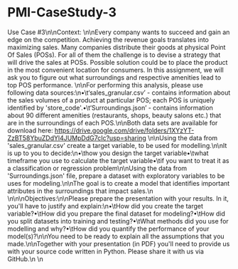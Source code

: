 # PMI-CaseStudy-3

Use Case #3\n\nContext: \n\nEvery company wants to succeed and gain an edge on the competition. Achieving the revenue goals translates into maximizing sales. Many companies distribute their goods at physical Point Of Sales (POSs). For all of them the challenge is to devise a strategy that will drive the sales at POSs. Possible solution could be to place the product in the most convenient location for consumers. In this assignment, we will ask you to figure out what surroundings and respective amenities lead to top POS performance. \n\nFor performing this analysis, please use following data sources:\n•\t‘sales_granular.csv’ - contains information about the sales volumes of a product at particular POS; each POS is uniquely identified by 'store_code'.•\t‘Surroundings.json’ - contains information about 90 different amenities (restaurants, shops, beauty salons etc.) that are in the surroundings of each POS.\n\nBoth data sets are available for download here: https://drive.google.com/drive/folders/1XYzYT-ZzBT58YbuZDdYl4JUMpDdG7cIc?usp=sharing \n\nUsing the data from 'sales_granular.csv' create a target variable, to be used for modelling.\n\nIt is up to you to decide:\n•\thow you design the target variable•\twhat timeframe you use to calculate the target variable•\tif you want to treat it as a classification or regression problem\n\nUsing the data from 'Surroundings.json' file, prepare a dataset with exploratory variables to be uses for modeling.\n\nThe goal is to create a model that identifies important attributes in the surroundings that impact sales.\n \n\n\nObjectives:\n\nPlease prepare the presentation with your results. In it, you'll have to justify and explain:\n•\tHow did you create the target variable?•\tHow did you prepare the final dataset for modeling?•\tHow did you split datasets into training and testing?•\tWhat methods did you use for modelling and why?•\tHow did you quantify the performance of your model(s)?\n\nYou need to be ready to explain all the assumptions that you made.\n\nTogether with your presentation (in PDF) you'll need to provide us with your source code written in Python. Please share it with us via GitHub.\n \n
